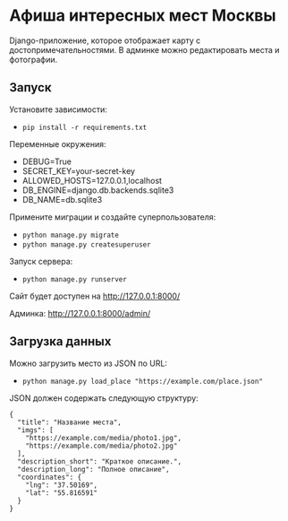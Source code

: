 # Афиша интересных мест Москвы

Django-приложение, которое отображает карту с достопримечательностями.
В админке можно редактировать места и фотографии.

## Запуск

Установите зависимости:

- `pip install -r requirements.txt`

Переменные окружения:

- DEBUG=True
- SECRET_KEY=your-secret-key
- ALLOWED_HOSTS=127.0.0.1,localhost
- DB_ENGINE=django.db.backends.sqlite3
- DB_NAME=db.sqlite3

Примените миграции и создайте суперпользователя:

- `python manage.py migrate`
- `python manage.py createsuperuser`

Запуск сервера:

- `python manage.py runserver`

Сайт будет доступен на http://127.0.0.1:8000/

Админка: http://127.0.0.1:8000/admin/

## Загрузка данных

Можно загрузить место из JSON по URL:

- `python manage.py load_place "https://example.com/place.json"`

JSON должен содержать следующую структуру:
```
{
  "title": "Название места",
  "imgs": [
    "https://example.com/media/photo1.jpg",
    "https://example.com/media/photo2.jpg"
  ],
  "description_short": "Краткое описание.",
  "description_long": "Полное описание",
  "coordinates": {
    "lng": "37.50169",
    "lat": "55.816591"
  }
}
```
